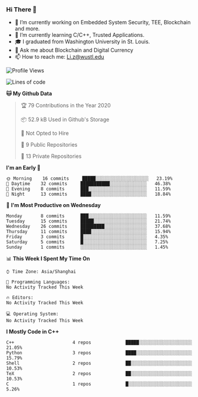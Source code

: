 ### Hi There 👋

<!--
**G0o9leA1/G0o9leA1** is a ✨ _special_ ✨ repository because its `README.md` (this file) appears on your GitHub profile.

Here are some ideas to get you started:
-->
- 🔭 I’m currently working on Embedded System Security, TEE, Blockchain and more.
- 🌱 I’m currently learning C/C++, Trusted Applications.
- 🎓 I graduated from Washington University in St. Louis.
- 💬 Ask me about Blockchain and Digital Currency
- 📫 How to reach me: Li.z@wustl.edu

<!--START_SECTION:waka-->
![Profile Views](http://img.shields.io/badge/Profile%20Views-0-blue)

![Lines of code](https://img.shields.io/badge/From%20Hello%20World%20I%27ve%20Written-111963%20lines%20of%20code-blue)

**🐱 My Github Data** 

> 🏆 79 Contributions in the Year 2020
 > 
> 📦 52.9 kB Used in Github's Storage 
 > 
> 🚫 Not Opted to Hire
 > 
> 📜 9 Public Repositories
 > 
> 🔑 13 Private Repositories 

**I'm an Early 🐤** 

```text
🌞 Morning    16 commits     █████░░░░░░░░░░░░░░░░░░░░   23.19% 
🌆 Daytime    32 commits     ███████████░░░░░░░░░░░░░░   46.38% 
🌃 Evening    8 commits      ███░░░░░░░░░░░░░░░░░░░░░░   11.59% 
🌙 Night      13 commits     ████░░░░░░░░░░░░░░░░░░░░░   18.84%

```
📅 **I'm Most Productive on Wednesday** 

```text
Monday       8 commits      ███░░░░░░░░░░░░░░░░░░░░░░   11.59% 
Tuesday      15 commits     █████░░░░░░░░░░░░░░░░░░░░   21.74% 
Wednesday    26 commits     █████████░░░░░░░░░░░░░░░░   37.68% 
Thursday     11 commits     ████░░░░░░░░░░░░░░░░░░░░░   15.94% 
Friday       3 commits      █░░░░░░░░░░░░░░░░░░░░░░░░   4.35% 
Saturday     5 commits      █░░░░░░░░░░░░░░░░░░░░░░░░   7.25% 
Sunday       1 commits      ░░░░░░░░░░░░░░░░░░░░░░░░░   1.45%

```


📊 **This Week I Spent My Time On** 

```text
⌚︎ Time Zone: Asia/Shanghai

💬 Programming Languages: 
No Activity Tracked This Week

🔥 Editors: 
No Activity Tracked This Week

💻 Operating System: 
No Activity Tracked This Week

```

**I Mostly Code in C++** 

```text
C++                      4 repos             █████░░░░░░░░░░░░░░░░░░░░   21.05% 
Python                   3 repos             ████░░░░░░░░░░░░░░░░░░░░░   15.79% 
Shell                    2 repos             ██░░░░░░░░░░░░░░░░░░░░░░░   10.53% 
TeX                      2 repos             ██░░░░░░░░░░░░░░░░░░░░░░░   10.53% 
C                        1 repos             █░░░░░░░░░░░░░░░░░░░░░░░░   5.26%

```



<!--END_SECTION:waka-->
